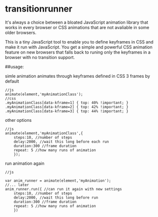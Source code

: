 transitionrunner
================

It's always a choice between a bloated JavaScript animation library that works in every browser or CSS animations that are not avaliable in some older browsers.

This is a tiny JavaScript tool to enable you to define keyframes in CSS and make it run with JavaScript. You get a simple and powerful CSS animation feature on new browsers that falls back to runing only the keyframes in a browser with no transition support.

##usage:

simle animation
animates through keyframes defined in CSS
3 frames by default

	//js
	animate(element,'myAnimationClass');
	//css
	.myAnimationClass[data-kframe=1] { top: 40% !important; }
	.myAnimationClass[data-kframe=2] { top: 42% !important; }
	.myAnimationClass[data-kframe=3] { top: 44% !important; }

other options


	//js
	animate(element,'myAnimationClass',{
		steps:10, //number of steps
		delay:2000, //wait this long before each run 
		duration:300 //frame duration 
		repeat: 5 //how many runs of animation
		});

run animation again

	//js

	var anim_runner = animate(element,'myAnimation');
	//... later
	anim_runner.run({ //can run it again with new settings
		steps:10, //number of steps
		delay:2000, //wait this long before run
		duration:300 //frame duration 
		repeat: 5 //how many runs of animation
		})
